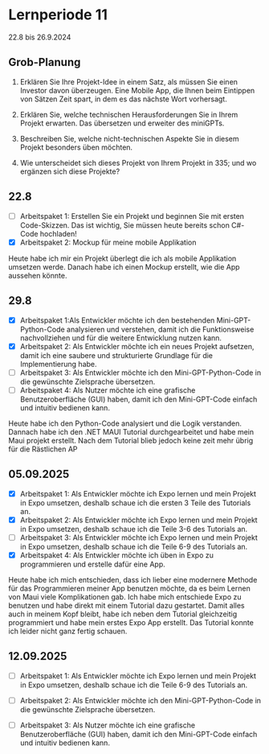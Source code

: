 # Lernperiode 11

22.8 bis 26.9.2024

## Grob-Planung

1. Erklären Sie Ihre Projekt-Idee in einem Satz, als müssen Sie einen Investor davon überzeugen.
   Eine Mobile App, die Ihnen beim Eintippen von Sätzen Zeit spart, in dem es das nächste Wort vorhersagt.
3. Erklären Sie, welche technischen Herausforderungen Sie in Ihrem Projekt erwarten.
   Das übersetzen und erweiter des miniGPTs.
5. Beschreiben Sie, welche nicht-technischen Aspekte Sie in diesem Projekt besonders üben möchten.
   
7. Wie unterscheidet sich dieses Projekt von Ihrem Projekt in 335; und wo ergänzen sich diese Projekte?

## 22.8

- [ ] Arbeitspaket 1: Erstellen Sie ein Projekt und beginnen Sie mit ersten Code-Skizzen. Das ist wichtig, Sie müssen heute bereits schon C#-Code hochladen!
- [x] Arbeitspaket 2: Mockup für meine mobile Applikation

Heute habe ich mir ein Projekt überlegt die ich als mobile Applikation umsetzen werde. Danach habe ich einen Mockup erstellt, wie die App aussehen könnte.

## 29.8

- [x] Arbeitspaket 1:Als Entwickler möchte ich den bestehenden Mini-GPT-Python-Code analysieren und verstehen,
damit ich die Funktionsweise nachvollziehen und für die weitere Entwicklung nutzen kann.
- [x] Arbeitspaket 2: Als Entwickler möchte ich ein neues Projekt aufsetzen,
damit ich eine saubere und strukturierte Grundlage für die Implementierung habe.
- [ ] Arbeitspaket 3: Als Entwickler möchte ich den Mini-GPT-Python-Code in die gewünschte Zielsprache übersetzen.
- [ ] Arbeitspaket 4: Als Nutzer möchte ich eine grafische Benutzeroberfläche (GUI) haben,
damit ich den Mini-GPT-Code einfach und intuitiv bedienen kann.

Heute habe ich den Python-Code analysiert und die Logik verstanden. Dannach habe ich den .NET MAUI Tutorial durchgearbeitet und habe mein Maui projekt erstellt. Nach dem Tutorial blieb jedoch keine zeit mehr übrig für die Rästlichen AP

## 05.09.2025

- [x] Arbeitspaket 1: Als Entwickler möchte ich Expo lernen und mein Projekt in Expo umsetzen, deshalb schaue ich die ersten 3 Teile des Tutorials an.
- [x] Arbeitspaket 2: Als Entwickler möchte ich Expo lernen und mein Projekt in Expo umsetzen, deshalb schaue ich die Teile 3-6 des Tutorials an.
- [ ] Arbeitspaket 3: Als Entwickler möchte ich Expo lernen und mein Projekt in Expo umsetzen, deshalb schaue ich die Teile 6-9 des Tutorials an.
- [x] Arbeitspaket 4: Als Entwickler möchte ich üben in Expo zu programmieren und erstelle dafür eine App.
      
Heute habe ich mich entschieden, dass ich lieber eine modernere Methode für das Programmieren meiner App benutzen möchte, da es beim Lernen von Maui viele Komplikationen gab. Ich habe mich entschiede Expo zu benutzen und habe direkt mit einem Tutorial dazu gestartet. Damit alles auch in meinem Kopf bleibt, habe ich neben dem Tutorial gleichzeitig programmiert und habe mein erstes Expo App erstellt. Das Tutorial konnte ich leider nicht ganz fertig schauen.

## 12.09.2025

- [ ] Arbeitspaket 1: Als Entwickler möchte ich Expo lernen und mein Projekt in Expo umsetzen, deshalb schaue ich die Teile 6-9 des Tutorials an.
- [ ] Arbeitspaket 2: Als Entwickler möchte ich den Mini-GPT-Python-Code in die gewünschte Zielsprache übersetzen.
- [ ] Arbeitspaket 3: Als Nutzer möchte ich eine grafische Benutzeroberfläche (GUI) haben,
damit ich den Mini-GPT-Code einfach und intuitiv bedienen kann.





